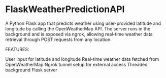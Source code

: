 # FlaskWeatherPredictionAPI

A Python Flask app that predicts weather using user-provided latitude and longitude by calling the OpenWeatherMap API. The server runs in the background and is exposed via ngrok, allowing real-time weather data retrieval through POST requests from any location.


FEATURES:

User input for latitude and longitude
Real-time weather data fetched from OpenWeatherMap
Ngrok tunnel setup for external access
Threaded background Flask server
